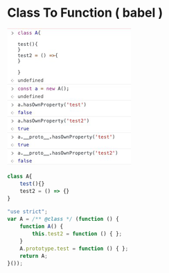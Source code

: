 # Class To Function \( babel \)

![test&#xB294; A prototype &#xC5D0; &#xC815;&#xC758; / test2 - class A&#xC5D0; &#xC815;&#xC758;](../.gitbook/assets/image.png)



```typescript
class A{
    test(){}
    test2 = () => {}
}
```



```typescript
"use strict";
var A = /** @class */ (function () {
    function A() {
        this.test2 = function () { };
    }
    A.prototype.test = function () { };
    return A;
}());
```







